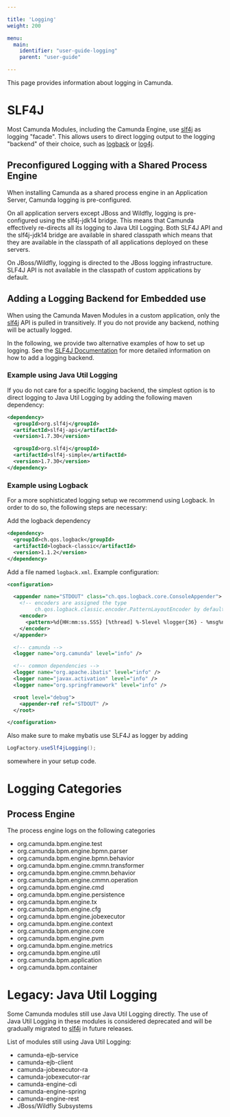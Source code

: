 ```yaml
---

title: 'Logging'
weight: 200

menu:
  main:
    identifier: "user-guide-logging"
    parent: "user-guide"

---
```


This page provides information about logging in Camunda.

# SLF4J

Most Camunda Modules, including the Camunda Engine, use [slf4j] as logging "facade". This allows users to direct logging output to the logging "backend" of their choice, such as [logback] or [log4j].

## Preconfigured Logging with a Shared Process Engine

When installing Camunda as a shared process engine in an Application Server, Camunda logging is pre-configured.

On all application servers except JBoss and Wildfly, logging is pre-configured using the slf4j-jdk14 bridge.
This means that Camunda effectively re-directs all its logging to Java Util Logging.
Both SLF4J API and the slf4j-jdk14 bridge are available in shared classpath which means that they are available in the classpath of all applications deployed on these servers.

On JBoss/Wildfly, logging is directed to the JBoss logging infrastructure. SLF4J API is not available in the classpath of custom applications by default.

## Adding a Logging Backend for Embedded use

When using the Camunda Maven Modules in a custom application, only the [slf4j] API is pulled in transitively.
If you do not provide any backend, nothing will be actually logged.

In the following, we provide two alternative examples of how to set up logging. See the [SLF4J Documentation][slf4j-backends] for more detailed information on how to add a logging backend.

### Example using Java Util Logging

If you do not care for a specific logging backend, the simplest option is to direct logging to Java Util Logging by adding the following
maven dependency:

```xml
<dependency> 
  <groupId>org.slf4j</groupId>
  <artifactId>slf4j-api</artifactId>
  <version>1.7.30</version>

  <groupId>org.slf4j</groupId>
  <artifactId>slf4j-simple</artifactId>
  <version>1.7.30</version>
</dependency>
```

### Example using Logback

For a more sophisticated logging setup we recommend using Logback. In order to do so, the following steps are necessary:

Add the logback dependency

```xml
<dependency>
  <groupId>ch.qos.logback</groupId>
  <artifactId>logback-classic</artifactId>
  <version>1.1.2</version>
</dependency>
```

Add a file named `logback.xml`. Example configuration:

```xml
<configuration>

  <appender name="STDOUT" class="ch.qos.logback.core.ConsoleAppender">
    <!-- encoders are assigned the type
         ch.qos.logback.classic.encoder.PatternLayoutEncoder by default -->
    <encoder>
      <pattern>%d{HH:mm:ss.SSS} [%thread] %-5level %logger{36} - %msg%n</pattern>
    </encoder>
  </appender>

  <!-- camunda -->
  <logger name="org.camunda" level="info" />

  <!-- common dependencies -->
  <logger name="org.apache.ibatis" level="info" />
  <logger name="javax.activation" level="info" />
  <logger name="org.springframework" level="info" />

  <root level="debug">
    <appender-ref ref="STDOUT" />
  </root>

</configuration>
```

Also make sure to make mybatis use SLF4J as logger by adding

```java
LogFactory.useSlf4jLogging();
```

somewhere in your setup code.

# Logging Categories

## Process Engine

The process engine logs on the following categories

* org.camunda.bpm.engine.test
* org.camunda.bpm.engine.bpmn.parser
* org.camunda.bpm.engine.bpmn.behavior
* org.camunda.bpm.engine.cmmn.transformer
* org.camunda.bpm.engine.cmmn.behavior
* org.camunda.bpm.engine.cmmn.operation
* org.camunda.bpm.engine.cmd
* org.camunda.bpm.engine.persistence
* org.camunda.bpm.engine.tx
* org.camunda.bpm.engine.cfg
* org.camunda.bpm.engine.jobexecutor
* org.camunda.bpm.engine.context
* org.camunda.bpm.engine.core
* org.camunda.bpm.engine.pvm
* org.camunda.bpm.engine.metrics
* org.camunda.bpm.engine.util
* org.camunda.bpm.application
* org.camunda.bpm.container

# Legacy: Java Util Logging

Some Camunda modules still use Java Util Logging directly.
The use of Java Util Logging in these modules is considered deprecated and will be gradually migrated to [slf4j] in future releases.

List of modules still using Java Util Logging:

* camunda-ejb-service
* camunda-ejb-client
* camunda-jobexecutor-ra
* camunda-jobexecutor-rar
* camunda-engine-cdi
* camunda-engine-spring
* camunda-engine-rest
* JBoss/Wildfly Subsystems

[slf4j]: http://www.slf4j.org/
[log4j]: http://logging.apache.org/log4j/
[logback]: http://logback.qos.ch/
[slf4j-backends]: http://www.slf4j.org/manual.html#projectDep

